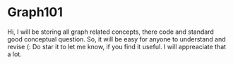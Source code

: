 # Graph101
Hi, I will be storing all graph related concepts, there code and standard good conceptual question. So, it will be easy for anyone to understand and revise (:
Do star it to let me know, if you find it useful. I will appreaciate that a lot. 
